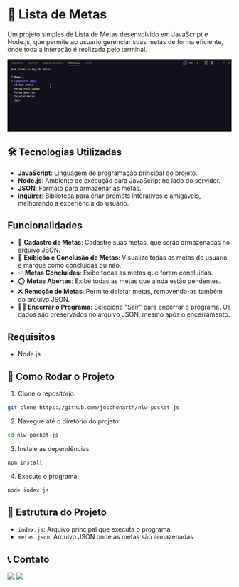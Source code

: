 # 📝 Lista de Metas

Um projeto simples de Lista de Metas desenvolvido em JavaScript e Node.js, que permite ao usuário gerenciar suas metas de forma eficiente, onde toda a interação é realizada pelo terminal.

![Demonstração do Projeto](assets/nlw-pocket-js.gif)

## 🛠️ Tecnologias Utilizadas

- **JavaScript**: Linguagem de programação principal do projeto.
- **Node.js**: Ambiente de execução para JavaScript no lado do servidor.
- **JSON**: Formato para armazenar as metas.
- **[inquirer](https://www.npmjs.com/package/inquirer)**: Biblioteca para criar prompts interativos e amigáveis, melhorando a experiência do usuário.

## Funcionalidades

- 📝 **Cadastro de Metas**: Cadastre suas metas, que serão armazenadas no arquivo JSON.
- 📖 **Exibição e Conclusão de Metas**: Visualize todas as metas do usuário e marque como concluídas ou não.
- ✅ **Metas Concluídas**: Exibe todas as metas que foram concluídas.
- ⭕ **Metas Abertas**: Exibe todas as metas que ainda estão pendentes.
- ❌ **Remoção de Metas**: Permite deletar metas, removendo-as também do arquivo JSON.
- 🏃‍♂️ **Encerrar o Programa**: Selecione "Sair" para encerrar o programa. Os dados são preservados no arquivo JSON, mesmo após o encerramento.

## Requisitos

- Node.js

## 🚀 Como Rodar o Projeto

1. Clone o repositório:

```bash
git clone https://github.com/joschonarth/nlw-pocket-js
```

2. Navegue até o diretório do projeto:
```bash
cd nlw-pocket-js
```

3. Instale as dependências:
```bash
npm install
```

4. Execute o programa:
```bash
node index.js
```

## 📂 Estrutura do Projeto 

- `index.js`: Arquivo principal que executa o programa.
- `metas.json`: Arquivo JSON onde as metas são armazenadas.

## 📞 Contato 

<div>
    <a href="https://www.linkedin.com/in/joschonarth/" target="_blank"><img src="https://img.shields.io/badge/LinkedIn-0077B5?style=for-the-badge&logo=linkedin&logoColor=white" target="_blank"></a>
    <a href="mailto:joschonarth@gmail.com" target="_blank"><img src="https://img.shields.io/badge/Gmail-D14836?style=for-the-badge&logo=gmail&logoColor=white" target="_blank"></a>
</div>